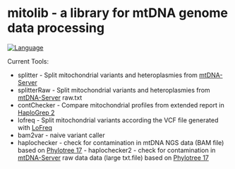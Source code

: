 # mitolib - a library for mtDNA genome data processing

<a href="https://www.java.com/"><img src="http://img.shields.io/badge/language-java-brightgreen.svg" alt="Language" data-canonical-src="http://img.shields.io/badge/language-java-brightgreen.svg" style="max-width:100%;"></a></p>


Current Tools:
- splitter - Split mitochondrial variants and heteroplasmies from <a href="https://mtdna-server.uibk.ac.at/index.html">mtDNA-Server</a>
- splitterRaw - Split mitochondrial variants and heteroplasmies from <a href="https://mtdna-server.uibk.ac.at/index.html">mtDNA-Server</a> raw.txt
- contChecker - Compare mitochondrial profiles from extended report in <a href="http://haplogrep.uibk.ac.at/">HaploGrep 2</a>
- lofreq - Split mitochondrial variants according the VCF file generated with <a href="http://csb5.github.io/lofreq/">LoFreq</a>
- bam2var - naive variant caller
- haplochecker - check for contamination in mtDNA NGS data (BAM file) based on <a href="http://phylotree.org/">Phylotree 17</a> - haplochecker2 - check for contamination in <a href="https://mtdna-server.uibk.ac.at/index.html">mtDNA-Server</a>  raw data data (large txt.file) based on <a href="http://phylotree.org/">Phylotree 17</a>   

